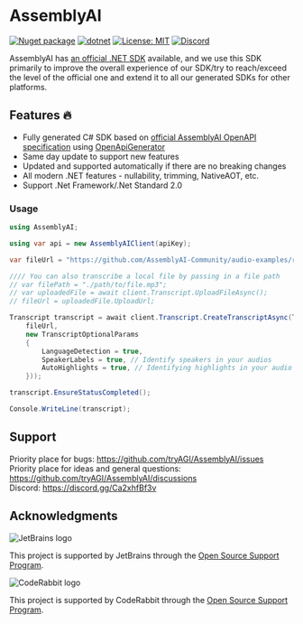 # AssemblyAI

[![Nuget package](https://img.shields.io/nuget/vpre/tryAGI.AssemblyAI)](https://www.nuget.org/packages/tryAGI.AssemblyAI/)
[![dotnet](https://github.com/tryAGI/AssemblyAI/actions/workflows/dotnet.yml/badge.svg?branch=main)](https://github.com/tryAGI/AssemblyAI/actions/workflows/dotnet.yml)
[![License: MIT](https://img.shields.io/github/license/tryAGI/AssemblyAI)](https://github.com/tryAGI/AssemblyAI/blob/main/LICENSE.txt)
[![Discord](https://img.shields.io/discord/1115206893015662663?label=Discord&logo=discord&logoColor=white&color=d82679)](https://discord.gg/Ca2xhfBf3v)

AssemblyAI has [an official .NET SDK](https://github.com/AssemblyAI/assemblyai-csharp-sdk) available, 
and we use this SDK primarily to improve the overall experience 
of our SDK/try to reach/exceed the level of the official one and 
extend it to all our generated SDKs for other platforms. 

## Features 🔥
- Fully generated C# SDK based on [official AssemblyAI OpenAPI specification](https://raw.githubusercontent.com/AssemblyAI/assemblyai-api-spec/main/openapi.yml) using [OpenApiGenerator](https://github.com/HavenDV/OpenApiGenerator)
- Same day update to support new features
- Updated and supported automatically if there are no breaking changes
- All modern .NET features - nullability, trimming, NativeAOT, etc.
- Support .Net Framework/.Net Standard 2.0

### Usage
```csharp
using AssemblyAI;

using var api = new AssemblyAIClient(apiKey);

var fileUrl = "https://github.com/AssemblyAI-Community/audio-examples/raw/main/20230607_me_canadian_wildfires.mp3";

//// You can also transcribe a local file by passing in a file path
// var filePath = "./path/to/file.mp3";
// var uploadedFile = await client.Transcript.UploadFileAsync();
// fileUrl = uploadedFile.UploadUrl;

Transcript transcript = await client.Transcript.CreateTranscriptAsync(TranscriptParams.FromUrl(
    fileUrl,
    new TranscriptOptionalParams
    {
        LanguageDetection = true,
        SpeakerLabels = true, // Identify speakers in your audios
        AutoHighlights = true, // Identifying highlights in your audio
    }));

transcript.EnsureStatusCompleted();

Console.WriteLine(transcript);
```

## Support

Priority place for bugs: https://github.com/tryAGI/AssemblyAI/issues  
Priority place for ideas and general questions: https://github.com/tryAGI/AssemblyAI/discussions  
Discord: https://discord.gg/Ca2xhfBf3v  

## Acknowledgments

![JetBrains logo](https://resources.jetbrains.com/storage/products/company/brand/logos/jetbrains.png)

This project is supported by JetBrains through the [Open Source Support Program](https://jb.gg/OpenSourceSupport).

![CodeRabbit logo](https://opengraph.githubassets.com/1c51002d7d0bbe0c4fd72ff8f2e58192702f73a7037102f77e4dbb98ac00ea8f/marketplace/coderabbitai)

This project is supported by CodeRabbit through the [Open Source Support Program](https://github.com/marketplace/coderabbitai).